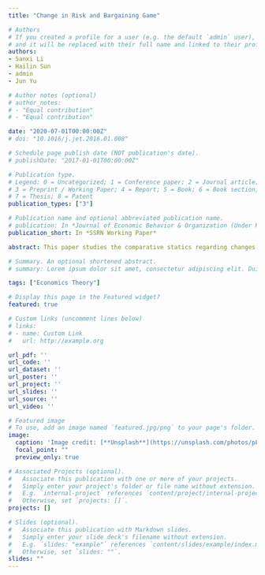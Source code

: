 ```yaml
---
title: "Change in Risk and Bargaining Game"

# Authors
# If you created a profile for a user (e.g. the default `admin` user), write the username (folder name) here
# and it will be replaced with their full name and linked to their profile.
authors:
- Sanxi Li
- Hailin Sun
- admin
- Jun Yu

# Author notes (optional)
# author_notes:
# - "Equal contribution"
# - "Equal contribution"

date: "2020-07-01T00:00:00Z"
# doi: "10.1016/j.jet.2016.01.008"

# Schedule page publish date (NOT publication's date).
# publishDate: "2017-01-01T00:00:00Z"

# Publication type.
# Legend: 0 = Uncategorized; 1 = Conference paper; 2 = Journal article;
# 3 = Preprint / Working Paper; 4 = Report; 5 = Book; 6 = Book section;
# 7 = Thesis; 8 = Patent
publication_types: ["3"]

# Publication name and optional abbreviated publication name.
# publication: In *Journal of Economic Behavior & Organization (Under Review)*
publication_short: In *SSRN Working Paper*

abstract: This paper studies the comparative statics regarding changes in risk on Nash's solution to bargaining games with stochastic outcome and disagreement points. When absolute risk tolerance is linear with constant slope, the Nash's solution to bargaining with risky outcomes and risky disagreement points can be viewed as division of divisible certainty equivalent between two risk-averse agents. We show that whether a deterioration of a bargainer's risky prospect is advantageous to his opponent often depends on whether preference displays decreasing absolute risk aversion (DARA). Specifically, for perfectly correlated risky prospects, DARA à la Arrow-Pratt works to the concavity of the joint certainty equivalent with respect to a bargainer's initial wealth or size of risky exposure; for independent risky prospects, DARA à la Ross vulnerates his risk bearing under Rothschild-Stiglitz increase in risk taking the form of adding an independent noise, both leading to the bargainer's increased propensity for risk aversion as well as the joint size of the pie. These results illuminate how individual risky prospect as well as risk preference influence the cooperating partners' income shares and thus the market equilibrum of marriage formation. We also show that this result is robust under Rubinstein's non-cooperative bargaining game.

# Summary. An optional shortened abstract.
# summary: Lorem ipsum dolor sit amet, consectetur adipiscing elit. Duis posuere tellus ac convallis placerat. Proin tincidunt magna sed ex sollicitudin condimentum.

tags: ["Economics Theory"]

# Display this page in the Featured widget?
featured: true

# Custom links (uncomment lines below)
# links:
# - name: Custom Link
#   url: http://example.org

url_pdf: ''
url_code: ''
url_dataset: ''
url_poster: ''
url_project: ''
url_slides: ''
url_source: ''
url_video: ''

# Featured image
# To use, add an image named `featured.jpg/png` to your page's folder.
image:
  caption: 'Image credit: [**Unsplash**](https://unsplash.com/photos/pLCdAaMFLTE)'
  focal_point: ""
  preview_only: true

# Associated Projects (optional).
#   Associate this publication with one or more of your projects.
#   Simply enter your project's folder or file name without extension.
#   E.g. `internal-project` references `content/project/internal-project/index.md`.
#   Otherwise, set `projects: []`.
projects: []

# Slides (optional).
#   Associate this publication with Markdown slides.
#   Simply enter your slide deck's filename without extension.
#   E.g. `slides: "example"` references `content/slides/example/index.md`.
#   Otherwise, set `slides: ""`.
slides: ""
---
```



